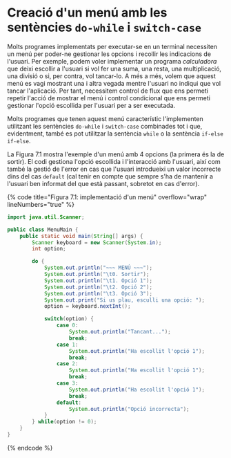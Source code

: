 # Creació d'un menú amb les sentències `do-while` i `switch-case`
Molts programes implementats per executar-se en un terminal necessiten un menú per poder-ne gestionar les opcions i recollir les indicacions de l'usuari. Per exemple, podem voler implementar un programa *calculadora* que deixi escollir a l'usuari si vol fer una suma, una resta, una multiplicació, una divisió o si, per contra, vol tancar-lo. A més a més, volem que aquest menú es vagi mostrant una i altra vegada mentre l'usuari no indiqui que vol tancar l'aplicació. Per tant, necessitem control de flux que ens permeti repetir l'acció de mostrar el menú i control condicional que ens permeti gestionar l'opció escollida per l'usuari per a ser executada.

Molts programes que tenen aquest menú característic l'implementen utilitzant les sentències `do-while` i `switch-case` combinades tot i que, evidentment, també es pot utilitzar la sentència `while` o la sentència `if-else if-else`.

La Figura 7.1 mostra l'exemple d'un menú amb 4 opcions (la primera és la de sortir). El codi gestiona l'opció escollida i l'interacció amb l'usuari, així com també la gestió de l'error en cas que l'usuari introdueixi un valor incorrecte dins del cas `default` (cal tenir en compte que sempre s'ha de mantenir a l'usuari ben informat del que està passant, sobretot en cas d'error).

{% code title="Figura 7.1: implementació d'un menú" overflow="wrap" lineNumbers="true" %}
```java
import java.util.Scanner;

public class MenuMain {
    public static void main(String[] args) {
        Scanner keyboard = new Scanner(System.in);
        int option;

        do {
            System.out.println("~~~ MENÚ ~~~");
            System.out.println("\t0. Sortir");
            System.out.println("\t1. Opció 1");
            System.out.println("\t2. Opció 2");
            System.out.println("\t3. Opció 3");
            System.out.print("Si us plau, esculli una opció: ");
            option = keyboard.nextInt();

            switch(option) {
                case 0:
                    System.out.println("Tancant...");
                    break;
                case 1:
                    System.out.println("Ha escollit l'opció 1");
                    break;
                case 2:
                    System.out.println("Ha escollit l'opció 1");
                    break;
                case 3:
                    System.out.println("Ha escollit l'opció 1");
                    break;
                default:
                    System.out.println("Opció incorrecta");
            }
        } while(option != 0);
    }
}
```
{% endcode %}